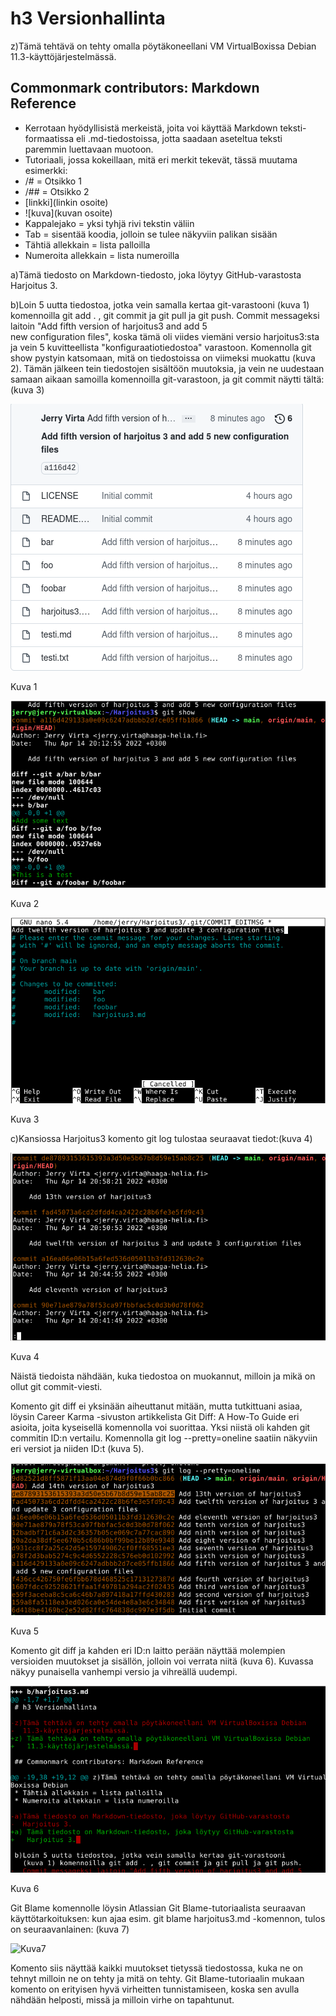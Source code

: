 # h3 Versionhallinta

z)Tämä tehtävä on tehty omalla pöytäkoneellani VM VirtualBoxissa Debian
  11.3-käyttöjärjestelmässä. 

## Commonmark contributors: Markdown Reference

* Kerrotaan hyödyllisistä merkeistä, joita voi käyttää Markdown teksti-
  formaatissa eli .md-tiedostoissa, jotta saadaan aseteltua teksti
  paremmin luettavaan muotoon.
* Tutoriaali, jossa kokeillaan, mitä eri merkit tekevät, tässä muutama
  esimerkki:
* /# = Otsikko 1
* /##  = Otsikko 2
* [linkki](linkin osoite)
* ![kuva](kuvan osoite)
* Kappalejako = yksi tyhjä rivi tekstin väliin
* Tab = sisentää koodia, jolloin se tulee näkyviin palikan sisään
* Tähtiä allekkain = lista palloilla
* Numeroita allekkain = lista numeroilla 

a)Tämä tiedosto on Markdown-tiedosto, joka löytyy GitHub-varastosta
  Harjoitus 3. 

b)Loin 5 uutta tiedostoa, jotka vein samalla kertaa git-varastooni 
  (kuva 1) komennoilla git add . , git commit ja git pull ja git push.
  Commit messageksi laitoin "Add fifth version of harjoitus3 and add 5	
  new configuration files", koska tämä oli viides viemäni  versio 
  harjoitus3:sta ja vein 5 kuvitteellista "konfiguraatiotiedostoa" 
  varastoon. Komennolla git show pystyin katsomaan, mitä on tiedostoissa on
  viimeksi muokattu (kuva 2). Tämän jälkeen tein tiedostojen sisältöön 
  muutoksia, ja vein ne uudestaan samaan aikaan samoilla komennoilla 
  git-varastoon, ja git commit näytti tältä:(kuva 3) 

![Kuva1](commit1.png) 

Kuva 1

![Kuva2](commitshow.png)

Kuva 2

![Kuva3](commit2.png)

Kuva 3

c)Kansiossa Harjoitus3 komento git log tulostaa seuraavat tiedot:(kuva 4) 

![Kuva4](gitlog.png)

Kuva 4

 Näistä tiedoista nähdään, kuka tiedostoa on muokannut, milloin ja mikä on 
 ollut git commit-viesti.

 Komento git diff ei yksinään aiheuttanut mitään, mutta tutkittuani asiaa,
 löysin Career Karma -sivuston artikkelista Git Diff: A How-To Guide eri
 asioita, joita kyseisellä komennolla voi suorittaa. Yksi niistä oli
 kahden git commitin ID:n vertailu. Komennolla git log --pretty=oneline
 saatiin näkyviin eri versiot ja niiden ID:t (kuva 5).

![Kuva5](gitdiff1.png)

Kuva 5

 Komento git diff ja kahden eri ID:n laitto perään näyttää molempien 
 versioiden muutokset ja sisällön, jolloin voi verrata niitä (kuva 6).
 Kuvassa näkyy punaisella vanhempi versio ja vihreällä uudempi.

![Kuva6](gitdiff2.png)

Kuva 6

 Git Blame komennolle löysin Atlassian Git Blame-tutoriaalista seuraavan
 käyttötarkoituksen: kun ajaa esim. git blame harjoitus3.md -komennon,
 tulos on seuraavanlainen: (kuva 7)

![Kuva7](gitblame1)

 Komento siis näyttää kaikki muutokset tietyssä tiedostossa, kuka ne on
 tehnyt milloin ne on tehty ja mitä on tehty. Git Blame-tutoriaalin mukaan
 komento on erityisen hyvä virheitten tunnistamiseen, koska sen avulla
 nähdään helposti, missä ja milloin virhe on tapahtunut.  
